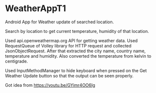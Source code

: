 # WeatherAppT1
Android App for Weather update of searched location.

Search by location to get current temperature, humidity of that location.

Used api.openweathermap.org API for getting weather data.
Used RequestQueue of Volley library for HTTP request and collected JsonObjectRequest. After that extracted the city name, country name, temperature and humidity. Also converted the temperature from kelvin to centigrade.

Used InputMethodManager to hide keyboard when pressed on the Get Weather Update button so that the output can be seen properly.

Got idea from https://youtu.be/GYimr4OO6Ig
